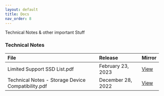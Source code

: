 ```yaml
---
layout: default
title: Docs
nav_order: 8
---
```


Technical Notes & other important Stuff

### Technical Notes

File|Release|Mirror
:--|:--|:--  
Limited Support SSD List.pdf|February 23, 2023|[View](Limited%20Support%20SSD%20List.pdf)
Technical Notes - Storage Device Compatibility.pdf|December 28, 2022|[View](Technical%20NNotes%20-%20Storage%20Device%20Compatibility.pdf)